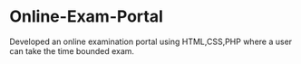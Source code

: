 # Online-Exam-Portal
Developed an online examination portal using HTML,CSS,PHP where a user can take the time bounded exam. 
